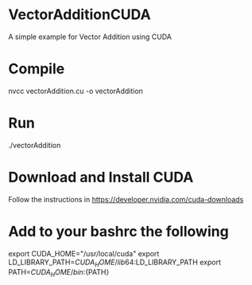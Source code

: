 # VectorAdditionCUDA
A simple example for Vector Addition using CUDA

# Compile
nvcc vectorAddition.cu -o vectorAddition

# Run
./vectorAddition

# Download and Install CUDA 
Follow the instructions in https://developer.nvidia.com/cuda-downloads

# Add to your bashrc the following
export CUDA_HOME="/usr/local/cuda"
export LD_LIBRARY_PATH=${CUDA_HOME}/lib64:$LD_LIBRARY_PATH
export PATH=${CUDA_HOME}/bin:${PATH}

